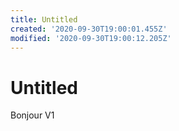 ```yaml
---
title: Untitled
created: '2020-09-30T19:00:01.455Z'
modified: '2020-09-30T19:00:12.205Z'
---
```


# Untitled
Bonjour V1
